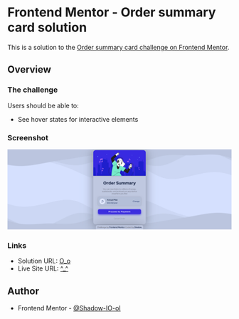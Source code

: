 # Frontend Mentor - Order summary card solution

This is a solution to the [Order summary card challenge on Frontend Mentor](https://www.frontendmentor.io/challenges/order-summary-component-QlPmajDUj).

## Overview

### The challenge

Users should be able to:

- See hover states for interactive elements

### Screenshot

![](./screenshot.jpg)

### Links

- Solution URL: [O_o](https://your-solution-url.com)
- Live Site URL: [^_^](https://your-live-site-url.com)

## Author

- Frontend Mentor - [@Shadow-IO-oI](https://www.frontendmentor.io/profile/Shadow-IO-oI)
